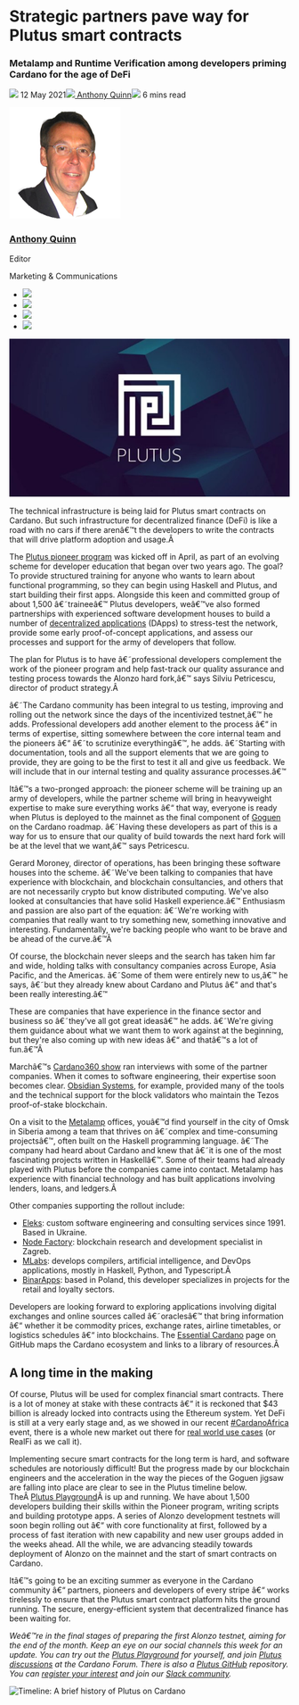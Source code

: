 # Strategic partners pave way for Plutus smart contracts
### **Metalamp and Runtime Verification among developers priming Cardano for the age of DeFi** 
![](img/2021-05-12-developers-add-muscle-to-plutus-smart-contracts-on-cardano-for-defi.002.png) 12 May 2021![](img/2021-05-12-developers-add-muscle-to-plutus-smart-contracts-on-cardano-for-defi.002.png)[ Anthony Quinn](/en/blog/authors/anthony-quinn/page-1/)![](img/2021-05-12-developers-add-muscle-to-plutus-smart-contracts-on-cardano-for-defi.003.png) 6 mins read

![Anthony Quinn](img/2021-05-12-developers-add-muscle-to-plutus-smart-contracts-on-cardano-for-defi.004.png)[](/en/blog/authors/anthony-quinn/page-1/)
### [**Anthony Quinn**](/en/blog/authors/anthony-quinn/page-1/)
Editor

Marketing & Communications

- ![](img/2021-05-12-developers-add-muscle-to-plutus-smart-contracts-on-cardano-for-defi.005.png)[](mailto:anthony.quinn@iohk.io "Email")
- ![](img/2021-05-12-developers-add-muscle-to-plutus-smart-contracts-on-cardano-for-defi.006.png)[](https://www.youtube.com/watch?v=KkcAic12dvc "YouTube")
- ![](img/2021-05-12-developers-add-muscle-to-plutus-smart-contracts-on-cardano-for-defi.007.png)[](https://www.linkedin.com/in/tony-quinn-frsa-0b093229 "LinkedIn")
- ![](img/2021-05-12-developers-add-muscle-to-plutus-smart-contracts-on-cardano-for-defi.008.png)[](https://twitter.com/IohkT "Twitter")

![Strategic partners pave way for Plutus smart contracts ](img/2021-05-12-developers-add-muscle-to-plutus-smart-contracts-on-cardano-for-defi.009.jpeg)

The technical infrastructure is being laid for Plutus smart contracts on Cardano. But such infrastructure for decentralized finance (DeFi) is like a road with no cars if there arenâ€™t the developers to write the contracts that will drive platform adoption and usage.Â 

The [Plutus pioneer program](https://iohk.io/en/blog/posts/2021/04/01/everything-you-need-to-know-about-our-new-plutus-pioneer-program/) was kicked off in April, as part of an evolving scheme for developer education that began over two years ago. The goal? To provide structured training for anyone who wants to learn about functional programming, so they can begin using Haskell and Plutus, and start building their first apps. Alongside this keen and committed group of about 1,500 â€˜traineeâ€™ Plutus developers, weâ€™ve also formed partnerships with experienced software development houses to build a number of [decentralized applications](https://github.com/input-output-hk/plutus-use-cases) (DApps) to stress-test the network, provide some early proof-of-concept applications, and assess our processes and support for the army of developers that follow.

The plan for Plutus is to have â€˜professional developers complement the work of the pioneer program and help fast-track our quality assurance and testing process towards the Alonzo hard fork,â€™ says Silviu Petricescu, director of product strategy.Â 

â€˜The Cardano community has been integral to us testing, improving and rolling out the network since the days of the incentivized testnet,â€™ he adds. Professional developers add another element to the process â€“ in terms of expertise, sitting somewhere between the core internal team and the pioneers â€“ â€˜to scrutinize everythingâ€™, he adds. â€˜Starting with documentation, tools and all the support elements that we are going to provide, they are going to be the first to test it all and give us feedback. We will include that in our internal testing and quality assurance processes.â€™

Itâ€™s a two-pronged approach: the pioneer scheme will be training up an army of developers, while the partner scheme will bring in heavyweight expertise to make sure everything works â€“ that way, everyone is ready when Plutus is deployed to the mainnet as the final component of [Goguen](https://roadmap.cardano.org/en/goguen/) on the Cardano roadmap. â€˜Having these developers as part of this is a way for us to ensure that our quality of build towards the next hard fork will be at the level that we want,â€™ says Petricescu.

Gerard Moroney, director of operations, has been bringing these software houses into the scheme. â€˜We've been talking to companies that have experience with blockchain, and blockchain consultancies, and others that are not necessarily crypto but know distributed computing. We've also looked at consultancies that have solid Haskell experience.â€™ Enthusiasm and passion are also part of the equation: â€˜We're working with companies that really want to try something new, something innovative and interesting. Fundamentally, we're backing people who want to be brave and be ahead of the curve.â€™Â 

Of course, the blockchain never sleeps and the search has taken him far and wide, holding talks with consultancy companies across Europe, Asia Pacific, and the Americas. â€˜Some of them were entirely new to us,â€™ he says, â€˜but they already knew about Cardano and Plutus â€“ and that's been really interesting.â€™

These are companies that have experience in the finance sector and business so â€˜they've all got great ideasâ€™ he adds. â€˜We're giving them guidance about what we want them to work against at the beginning, but they're also coming up with new ideas â€“ and thatâ€™s a lot of fun.â€™Â 

Marchâ€™s [Cardano360 show](https://www.youtube.com/watch?v=ULBLgPgxtN8&t=4406s) ran interviews with some of the partner companies. When it comes to software engineering, their expertise soon becomes clear. [Obsidian Systems](https://obsidian.systems/), for example, provided many of the tools and the technical support for the block validators who maintain the Tezos proof-of-stake blockchain. 

On a visit to the [Metalamp](https://en.metalamp.io/) offices, youâ€™d find yourself in the city of Omsk in Siberia among a team that thrives on â€˜complex and time-consuming projectsâ€™, often built on the Haskell programming language. â€˜The company had heard about Cardano and knew that â€˜it is one of the most fascinating projects written in Haskellâ€™. Some of their teams had already played with Plutus before the companies came into contact. Metalamp has experience with financial technology and has built applications involving lenders, loans, and ledgers.Â 

Other companies supporting the rollout include:

- [Eleks](https://eleks.com/): custom software engineering and consulting services since 1991. Based in Ukraine.
- [Node Factory](https://nodefactory.io/): blockchain research and development specialist in Zagreb.
- [MLabs](https://www.mlabs.city/): develops compilers, artificial intelligence, and DevOps applications, mostly in Haskell, Python, and Typescript.Â 
- [BinarApps](https://binarapps.com/): based in Poland, this developer specializes in projects for the retail and loyalty sectors.

Developers are looking forward to exploring applications involving digital exchanges and online sources called â€˜oraclesâ€™ that bring information â€“ whether it be commodity prices, exchange rates, airline timetables, or logistics schedules â€“ into blockchains. The [Essential Cardano](https://github.com/input-output-hk/essential-cardano/blob/main/essential-cardano-list.md) page on GitHub maps the Cardano ecosystem and links to a library of resources.Â 
## **A long time in the making**
Of course, Plutus will be used for complex financial smart contracts. There is a lot of money at stake with these contracts â€“ it is reckoned that $43 billion is already locked into contracts using the Ethereum system. Yet DeFi is still at a very early stage and, as we showed in our recent [#CardanoAfrica](https://africa.cardano.org/) event, there is a whole new market out there for [real world use cases](https://www.youtube.com/watch?v=MhIYXIMJNno&t=1012s) (or RealFi as we call it).

Implementing secure smart contracts for the long term is hard, and software schedules are notoriously difficult! But the progress made by our blockchain engineers and the acceleration in the way the pieces of the Goguen jigsaw are falling into place are clear to see in the Plutus timeline below. TheÂ [Plutus Playground](https://playground.plutus.iohkdev.io/)Â is up and running. We have about 1,500 developers building their skills within the Pioneer program, writing scripts and building prototype apps. A series of Alonzo development testnets will soon begin rolling out â€“ with core functionality at first, followed by a process of fast iteration with new capability and new user groups added in the weeks ahead. All the while, we are advancing steadily towards deployment of Alonzo on the mainnet and the start of smart contracts on Cardano.

Itâ€™s going to be an exciting summer as everyone in the Cardano community â€“ partners, pioneers and developers of every stripe â€“ works tirelessly to ensure that the Plutus smart contract platform hits the ground running. The secure, energy-efficient system that decentralized finance has been waiting for.

*Weâ€™re in the final stages of preparing the first Alonzo testnet, aiming for the end of the month. Keep an eye on our social channels this week for an update. You can try out the [Plutus Playground](https://playground.plutus.iohkdev.io/) for yourself, and join [Plutus discussions](https://forum.cardano.org/c/developers/cardano-plutus/148) at the Cardano Forum. There is also a [Plutus GitHub](https://github.com/input-output-hk/plutus) repository. You can [register your interest](https://input-output.typeform.com/to/gQ0t9ep5) and join our [Slack community](https://iohkdevcommunity.slack.com/join/shared_invite/zt-mdvb06fr-8Tv8pjl~iR0~lGrimqK_yg#/shared-invite/email).*

![Timeline: A brief history of Plutus on Cardano](img/2021-05-12-developers-add-muscle-to-plutus-smart-contracts-on-cardano-for-defi.010.png)
